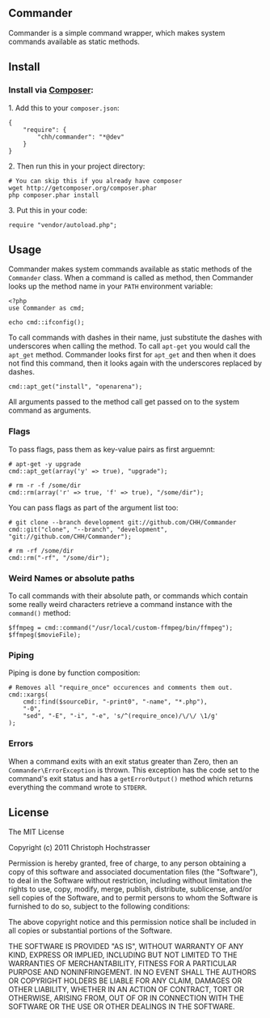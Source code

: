 Commander
---------

Commander is a simple command wrapper, which makes system commands
available as static methods.

## Install

### Install via [Composer](http://packagist.org/about-composer):

1\. Add this to your `composer.json`:

    {
        "require": {
            "chh/commander": "*@dev"
        }
    }

2\. Then run this in your project directory:

    # You can skip this if you already have composer
    wget http://getcomposer.org/composer.phar
    php composer.phar install

3\. Put this in your code:

    require "vendor/autoload.php";

## Usage

Commander makes system commands available as static methods of the
`Commander` class. When a command is called as method, then Commander
looks up the method name in your `PATH` environment variable:

    <?php
    use Commander as cmd;

    echo cmd::ifconfig();

To call commands with dashes in their name, just substitute the dashes
with underscores when calling the method. To call `apt-get` you would
call the `apt_get` method. Commander looks first for `apt_get` and
then when it does not find this command, then it looks again with the
underscores replaced by dashes.

    cmd::apt_get("install", "openarena");

All arguments passed to the method call get passed on to the system
command as arguments.

### Flags

To pass flags, pass them as key-value pairs as first arguemnt:

    # apt-get -y upgrade
    cmd::apt_get(array('y' => true), "upgrade");

    # rm -r -f /some/dir
    cmd::rm(array('r' => true, 'f' => true), "/some/dir");

You can pass flags as part of the argument list too:

    # git clone --branch development git://github.com/CHH/Commander
    cmd::git("clone", "--branch", "development", "git://github.com/CHH/Commander");
    
    # rm -rf /some/dir
    cmd::rm("-rf", "/some/dir");

### Weird Names or absolute paths

To call commands with their absolute path, or commands which contain
some really weird characters retrieve a command instance with the
`command()` method:

    $ffmpeg = cmd::command("/usr/local/custom-ffmpeg/bin/ffmpeg");
    $ffmpeg($movieFile);

### Piping

Piping is done by function composition:

    # Removes all "require_once" occurences and comments them out.
    cmd::xargs(
        cmd::find($sourceDir, "-print0", "-name", "*.php"), 
        "-0",
        "sed", "-E", "-i", "-e", 's/^(require_once)/\/\/ \1/g'
    );

### Errors

When a command exits with an exit status greater than Zero, then
an `Commander\ErrorException` is thrown. This exception has the code
set to the command's exit status and has a `getErrorOutput()` method
which returns everything the command wrote to `STDERR`.

## License

The MIT License

Copyright (c) 2011 Christoph Hochstrasser

Permission is hereby granted, free of charge, to any person obtaining a copy
of this software and associated documentation files (the "Software"), to deal
in the Software without restriction, including without limitation the rights
to use, copy, modify, merge, publish, distribute, sublicense, and/or sell
copies of the Software, and to permit persons to whom the Software is
furnished to do so, subject to the following conditions:

The above copyright notice and this permission notice shall be included in
all copies or substantial portions of the Software.

THE SOFTWARE IS PROVIDED "AS IS", WITHOUT WARRANTY OF ANY KIND, EXPRESS OR
IMPLIED, INCLUDING BUT NOT LIMITED TO THE WARRANTIES OF MERCHANTABILITY,
FITNESS FOR A PARTICULAR PURPOSE AND NONINFRINGEMENT. IN NO EVENT SHALL THE
AUTHORS OR COPYRIGHT HOLDERS BE LIABLE FOR ANY CLAIM, DAMAGES OR OTHER
LIABILITY, WHETHER IN AN ACTION OF CONTRACT, TORT OR OTHERWISE, ARISING FROM,
OUT OF OR IN CONNECTION WITH THE SOFTWARE OR THE USE OR OTHER DEALINGS IN
THE SOFTWARE.

